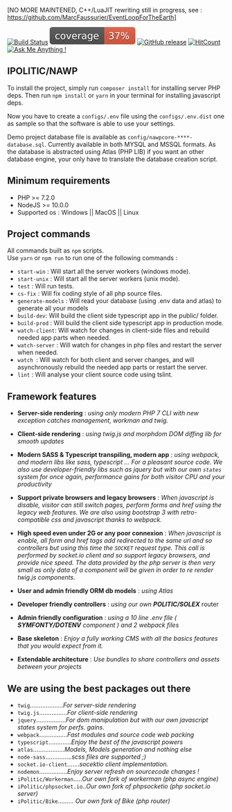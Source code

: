 [NO MORE MAINTENED, C++/LuaJIT rewriting still in progress, see : https://github.com/MarcFaussurier/EventLoopForTheEarth]

[![Build Status](https://travis-ci.com/MarcFaussurier/NAWP.svg?branch=master)](https://travis-ci.com/MarcFaussurier/NAWP)
[![Code Coverage](./tests/clover.svg)](https://github.com/MarcFaussurier/NAWP)
[![GitHub release](https://img.shields.io/github/tag/MarcFaussurier/NAWP.svg)](https://GitHub.com/MarcFaussurier/NAWP/releases/)
[![HitCount](http://hits.dwyl.io/MarcFaussurier/badges.svg)](http://hits.dwyl.io/MarcFaussurier/badges)
[![Ask Me Anything !](https://img.shields.io/badge/Ask%20me-anything-1abc9c.svg)](https://GitHub.com/MarcFaussurier)

## **IPOLITIC/NAWP** 

To install the project, simply run `composer install` for installing server PHP deps. Then run `npm install` or `yarn` in your terminal for installing javascript deps.

Now you have to create a `configs/.env` file using the `configs/.env.dist` one as sample so that the software is able to use your settings.

Demo project database file is available as `config/nawpcore-****-database.sql`. Currently available in both MYSQL and MSSQL formats.
As the database is abstracted using Atlas (PHP LIB) if you want an other database engine, your only have to translate the database creation script.

## Minimum requirements 
- PHP >= 7.2.0 
- NodeJS  >= 10.0.0 
- Supported os : Windows || MacOS || Linux 

## Project commands 

All commands built as `npm` scripts.  
Use `yarn` or `npm run` to run one of the following commands :

- `start-win` : Will start all the server workers (windows mode).
- `start-unix` : Will start all the server workers (unix mode).
- `test` : Will run tests.
- `cs-fix` : Will fix coding style of all php source files.
- `generate-models` : Will read your database (using .env data and atlas) to generate all your models 
- `build-dev`: Will build the client side typescript app in the public/ folder.
- `build-prod` : Will build the client side typescript app in production mode.
- `watch-client`: Will watch for changes in client-side files and rebuild needed app parts when needed.
- `watch-server` : Will watch for changes in php files and restart the server when needed.
- `watch `: Will watch for both client and server changes, and will asynchronously rebuild the needed app parts or restart the server.
- `lint` : Will analyse your client source code using tslint.

## Framework features

 - **Server-side rendering** :  _using only modern PHP 7 CLI with new exception catches management, workman and twig._ 
 
 - **Client-side rendering** :  _using twig.js and morphdom DOM diffing lib for smooth updates_ 
 
 - **Modern SASS & Typescript transpiling, modern app** :  _using webpack, and modern libs like sass, typescript ... For a pleasant source code. 
 We also use developer-friendly libs such as jquery but with our own `states` system for once again, performance gains for both visitor CPU and your productivity_ 
 
 - **Support private browsers and legacy browsers** : _When javascript _is disable_, visitor can still switch pages, perform forms and href using the legacy web features. 
   We are also using bootstrap 3 with retro-compatible css and javascript thanks to webpack._
 
 - **High speed even under 2G or any poor connexion** : _When javascript _is enable_, all form and href tags add redirected to the same url and so controllers but using this time the `SOCKET` request type. This call is performed by socket.io client and so support legacy browsers, and provide nice speed.
 The data provided by the php server is then very small as only data of a component will be given in order to re render twig.js components._ 
 
 - **User and admin friendly ORM db models** : _using Atlas_
 
 - **Developer friendly controllers** :  _using our own **POLITIC/SOLEX**_ router
 
 - **Admin friendly configuration** :  _using a 10 line .env file ( **SYMFONTY/DOTENV** component ) and 2 webpack files_
 
 - **Base skeleton** : _Enjoy a fully working CMS with all the basics features that you would expect from it._
 
 - **Extendable architecture** : _Use bundles to share controllers and assets between your projects_

## We are using the best packages out there
- `twig`..................._For server-side rendering_
- `twig.js`................_For client-side rendering_
- `jquery`................._For dom manipulation but with our own javascript states system for perfs. gains._
- `webpack`................_Fast modules and source code web packing_
- `typescript`............._Enjoy the best of the javascript powers_
- `atlas`.................._Models, Models generation and nothing else_
- `node-sass`.............._.scss files are supported ;)_
- `socket.io-client`......._socektio client implementation._
- `nodemon`................_Enjoy server refresh on sourcecode changes !_
- `iPolitic/Workerman`....._Our own fork of workerman (php async engine)_
- `iPolitic/phpsocket.io`.._Our own fork of phpsocketio (php socket.io server)_
- `iPolitic/Bike`......... _Our own fork of Bike (php router)_
